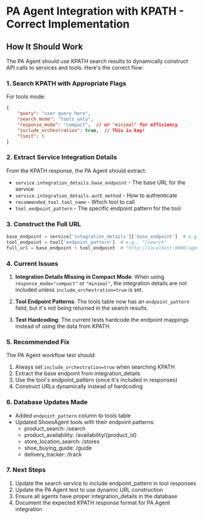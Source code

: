 # PA Agent Integration with KPATH - Correct Implementation

## How It Should Work

The PA Agent should use KPATH search results to dynamically construct API calls to services and tools. Here's the correct flow:

### 1. Search KPATH with Appropriate Flags

For tools mode:
```json
{
    "query": "user query here",
    "search_mode": "tools_only",
    "response_mode": "compact",  // or "minimal" for efficiency
    "include_orchestration": true,  // This is key!
    "limit": 5
}
```

### 2. Extract Service Integration Details

From the KPATH response, the PA Agent should extract:
- `service.integration_details.base_endpoint` - The base URL for the service
- `service.integration_details.auth_method` - How to authenticate
- `recommended_tool.tool_name` - Which tool to call
- `tool.endpoint_pattern` - The specific endpoint pattern for the tool

### 3. Construct the Full URL

```python
base_endpoint = service['integration_details']['base_endpoint']  # e.g., "http://localhost:8000/agents/shoes"
tool_endpoint = tool['endpoint_pattern']  # e.g., "/search"
full_url = base_endpoint + tool_endpoint  # "http://localhost:8000/agents/shoes/search"
```

### 4. Current Issues

1. **Integration Details Missing in Compact Mode**: When using `response_mode="compact"` or `"minimal"`, the integration details are not included unless `include_orchestration=true` is set.

2. **Tool Endpoint Patterns**: The tools table now has an `endpoint_pattern` field, but it's not being returned in the search results.

3. **Test Hardcoding**: The current tests hardcode the endpoint mappings instead of using the data from KPATH.

### 5. Recommended Fix

The PA Agent workflow test should:
1. Always set `include_orchestration=true` when searching KPATH
2. Extract the base endpoint from integration_details
3. Use the tool's endpoint_pattern (once it's included in responses)
4. Construct URLs dynamically instead of hardcoding

### 6. Database Updates Made

- Added `endpoint_pattern` column to tools table
- Updated ShoesAgent tools with their endpoint patterns:
  - product_search: /search
  - product_availability: /availability/{product_id}
  - store_location_search: /stores
  - shoe_buying_guide: /guide
  - delivery_tracker: /track

### 7. Next Steps

1. Update the search service to include endpoint_pattern in tool responses
2. Update the PA Agent test to use dynamic URL construction
3. Ensure all agents have proper integration_details in the database
4. Document the expected KPATH response format for PA Agent integration
